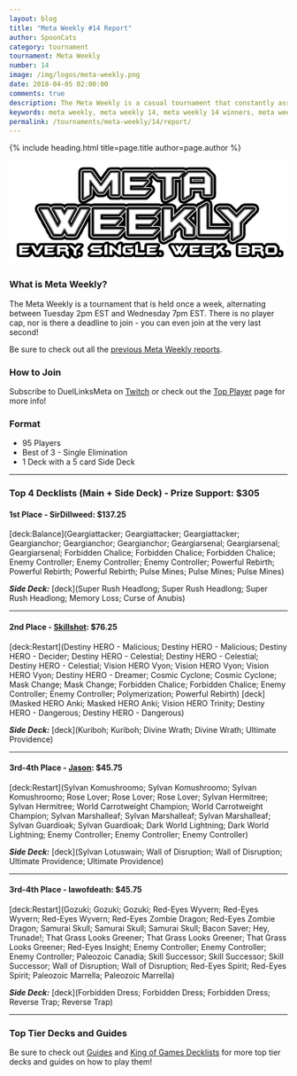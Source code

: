 ```yaml
---
layout: blog
title: "Meta Weekly #14 Report"
author: SpoonCats
category: tournament
tournament: Meta Weekly
number: 14
image: /img/logos/meta-weekly.png
date: 2018-04-05 02:00:00
comments: true
description: The Meta Weekly is a casual tournament that constantly assesses the ever changing Meta. Check out the report of these Top Players, their decks, and Prizes!
keywords: meta weekly, meta weekly 14, meta weekly 14 winners, meta weekly 14 decks, tournament, Dkayed, duel links meta, geargia, anki, masked heroes, sylvan, rez
permalink: /tournaments/meta-weekly/14/report/
---
```


{% include heading.html title=page.title author=page.author %}

![](/img/logos/meta-weekly.png)

### What is Meta Weekly?
The Meta Weekly is a tournament that is held once a week, alternating between Tuesday 2pm EST and Wednesday 7pm EST. There is no player cap, nor is there a deadline to join - you can even join at the very last second!

Be sure to check out all the [previous Meta Weekly reports](/tournaments/meta-weekly/).

### How to Join
Subscribe to DuelLinksMeta on [Twitch](https://www.twitch.tv/duellinksmeta) or check out the [Top Player](/discord/) page for more info!

### Format
- 95 Players
- Best of 3 - Single Elimination 
- 1 Deck with a 5 card Side Deck

---

### Top 4 Decklists (Main + Side Deck) - Prize Support: $305

#### 1st Place - SirDillweed: $137.25

[deck:Balance](Geargiattacker; Geargiattacker; Geargiattacker; Geargianchor; Geargianchor; Geargianchor; Geargiarsenal; Geargiarsenal; Geargiarsenal; Forbidden Chalice; Forbidden Chalice; Forbidden Chalice; Enemy Controller; Enemy Controller; Enemy Controller; Powerful Rebirth; Powerful Rebirth; Powerful Rebirth; Pulse Mines; Pulse Mines; Pulse Mines)

***Side Deck:***
[deck](Super Rush Headlong; Super Rush Headlong; Super Rush Headlong; Memory Loss; Curse of Anubis)

---

#### 2nd Place - [Skillshot](/authors/skillshot/): $76.25

[deck:Restart](Destiny HERO - Malicious; Destiny HERO - Malicious; Destiny HERO - Decider; Destiny HERO - Celestial; Destiny HERO - Celestial; Destiny HERO - Celestial; Vision HERO Vyon; Vision HERO Vyon; Vision HERO Vyon; Destiny HERO - Dreamer; Cosmic Cyclone; Cosmic Cyclone; Mask Change; Mask Change; Forbidden Chalice; Forbidden Chalice; Enemy Controller; Enemy Controller; Polymerization; Powerful Rebirth)
[deck](Masked HERO Anki; Masked HERO Anki; Vision HERO Trinity; Destiny HERO - Dangerous; Destiny HERO - Dangerous)

***Side Deck:***
[deck](Kuriboh; Kuriboh; Divine Wrath; Divine Wrath; Ultimate Providence)

---

#### 3rd-4th Place - [Jason](/authors/jason/): $45.75

[deck:Restart](Sylvan Komushroomo; Sylvan Komushroomo; Sylvan Komushroomo; Rose Lover; Rose Lover; Rose Lover; Sylvan Hermitree; Sylvan Hermitree; World Carrotweight Champion; World Carrotweight Champion; Sylvan Marshalleaf; Sylvan Marshalleaf; Sylvan Marshalleaf; Sylvan Guardioak; Sylvan Guardioak; Dark World Lightning; Dark World Lightning; Enemy Controller; Enemy Controller; Enemy Controller)

***Side Deck:***
[deck](Sylvan Lotuswain; Wall of Disruption; Wall of Disruption; Ultimate Providence; Ultimate Providence)

---

#### 3rd-4th Place - lawofdeath: $45.75

[deck:Restart](Gozuki; Gozuki; Gozuki; Red-Eyes Wyvern; Red-Eyes Wyvern; Red-Eyes Wyvern; Red-Eyes Zombie Dragon; Red-Eyes Zombie Dragon; Samurai Skull; Samurai Skull; Samurai Skull; Bacon Saver; Hey, Trunade!; That Grass Looks Greener; That Grass Looks Greener; That Grass Looks Greener; Red-Eyes Insight; Enemy Controller; Enemy Controller; Enemy Controller; Paleozoic Canadia; Skill Successor; Skill Successor; Skill Successor; Wall of Disruption; Wall of Disruption; Red-Eyes Spirit; Red-Eyes Spirit; Paleozoic Marrella; Paleozoic Marrella)

***Side Deck:***
[deck](Forbidden Dress; Forbidden Dress; Forbidden Dress; Reverse Trap; Reverse Trap)

---

### Top Tier Decks and Guides
Be sure to check out [Guides](/guides/) and [King of Games Decklists](/top-decks/) for more top tier decks and guides on how to play them! 